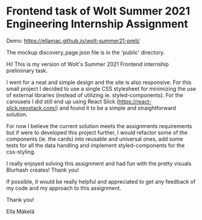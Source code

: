 # Frontend task of Wolt Summer 2021 Engineering Internship Assignment 

Demo: https://ellamac.github.io/wolt-summer21-preli/

The mockup discovery_page.json file is in the 'public' directory.

Hi! This is my version of Wolt's Summer 2021 Frontend internship preliminary task. 

I went for a neat and simple design and the site is also responsive. For this small project I decided to use a single CSS stylesheet for minimizing the use of external libraries (instead of utilizing ie. styled-components). For the carousels I did still end up using React Slick (https://react-slick.neostack.com/) and found it to be a simple and straightforward solution. 

For now I believe the current solution meets the assignments requirements but if were to developed this project further, I would refactor some of the components (ie. the cards) into reusable and universal ones, add some tests for all the data handling and implement styled-components for the css-styling. 

I really enjoyed solving this assignment and had fun with the pretty visuals Blurhash creates! Thank you!

If possible, it would be really helpful and appreciated to get any feedback of my code and my approach to this assignment. 

Thank you!

Ella Mäkelä



